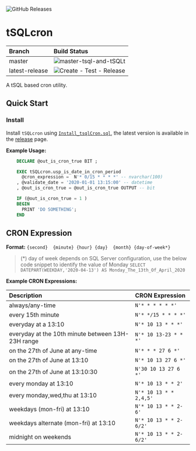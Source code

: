 ![GitHub Releases](https://img.shields.io/github/downloads/kgeorge314/tSQLcron/latest/total?style=plastic)

# tSQLcron

| Branch         | Build Status                                                                                                                      |
|:---------------|:----------------------------------------------------------------------------------------------------------------------------------|
| master         | ![master-tsql-and-tSQLt](https://github.com/kgeorge314/tSQLcron/workflows/Build-Database-Run-tSQLt-Tests/badge.svg?branch=master) |
| latest-release | ![Create - Test - Release](https://github.com/kgeorge314/tSQLcron/workflows/Create%20-%20Test%20-%20Release/badge.svg)            |

A tSQL based cron utility.

## Quick Start

### Install

Install `tSQLcron` using [`Install_tsqlCron.sql`](https://github.com/kgeorge314/tSQLcron/releases/download/V1.0.0/Install_tsqlCron.sql), the latest version is available in the [release](https://github.com/kgeorge314/tSQLcron/releases) page.

**Example Usage:**

```sql
    DECLARE @out_is_cron_true BIT ;

    EXEC tSQLcron.usp_is_date_in_cron_period
      @cron_expression =  N'* 0/15 * * * *' -- nvarchar(100)
    , @validate_date = '2020-01-01 13:15:00' -- datetime
    , @out_is_cron_true = @out_is_cron_true OUTPUT -- bit

    IF (@out_is_cron_true = 1 )
    BEGIN
      PRINT 'DO SOMETHING';
    END
```

## CRON Expression

**Format:** `{second}  {minute} {hour} {day}  {month} {day-of-week*}`

> (*) day of week depends on SQL Server configuration, use the below code snippet to identify the value of Monday `SELECT DATEPART(WEEKDAY,'2020-04-13') AS Monday_The_13th_Of_April_2020`

**Example CRON Expressions:**

| Description                                       | CRON Expression        |
|:--------------------------------------------------|:-----------------------|
| always/any-time                                   | `N'* * * * * *'`       |
| every 15th minute                                 | `N'* */15 * * * *'`    |
| everyday at a 13:10                               | `N'* 10 13 * * *'`     |
| everyday at the 10th minute between 13H-23H range | `N'* 10 13-23 * * *'`  |
| on the 27th of June at any-time                   | `N'* * * 27 6 *'`      |
| on the 27th of June at 13:10                      | `N'* 10 13 27 6 *'`    |
| on the 27th of June at 13:10:30                   | `N'30 10 13 27 6 *'`   |
| every monday at 13:10                             | `N'* 10 13 * * 2'`     |
| every monday,wed,thu at 13:10                     | `N'* 10 13 * * 2,4,5'` |
| weekdays (mon-fri) at 13:10                       | `N'* 10 13 * * 2-6'`   |
| weekdays alternate (mon-fri) at 13:10             | `N'* 10 13 * * 2-6/2'` |
| midnight on weekends                              | `N'* 10 13 * * 2-6/2'` |
